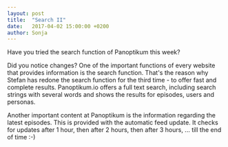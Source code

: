 ```yaml
---
layout: post
title:  "Search II"
date:   2017-04-02 15:00:00 +0200
author: Sonja
---
```


Have you tried the search function of Panoptikum this week?

Did you notice changes? One of the important functions of every website that provides information is the search function. That's the reason why Stefan has redone the search function for the third time - to offer fast and complete results. Panoptikum.io offers a full text search, including search strings with several words and shows the results for episodes, users and personas.

Another important content at Panoptikum is the information regarding the latest episodes. This is provided with the automatic feed update. It checks for updates after 1 hour, then after 2 hours, then after 3 hours, ... till the end of time :-)
